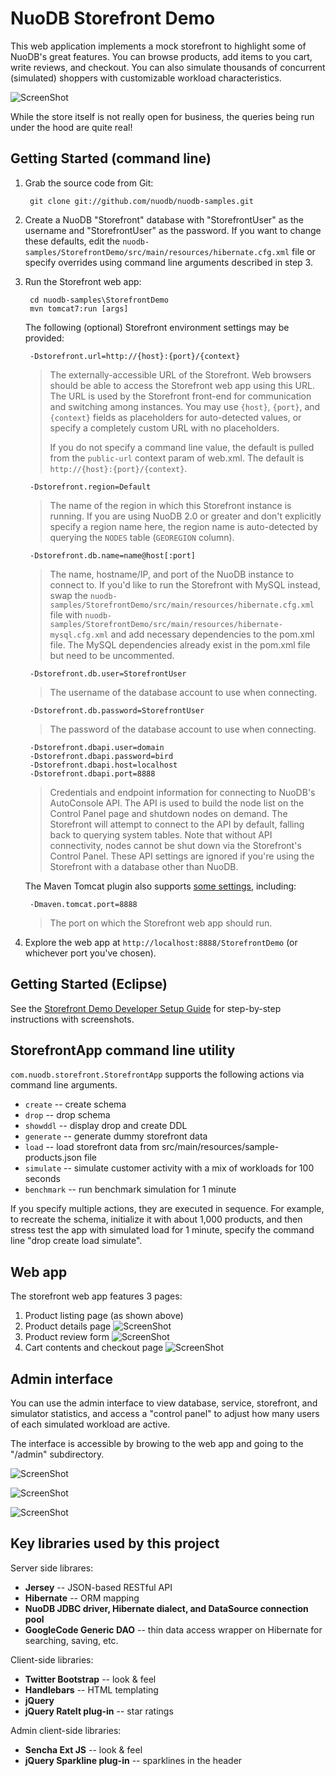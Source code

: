 NuoDB Storefront Demo
=====================

This web application implements a mock storefront to highlight some of NuoDB's great features.  You can browse products, add items to you cart, write reviews, and checkout.  You can also simulate thousands of concurrent (simulated) shoppers with customizable workload characteristics.  

![ScreenShot](https://raw.github.com/nuodb/nuodb-samples/master/StorefrontDemo/doc/home.png)

While the store itself is not really open for business, the queries being run under the hood are quite real!

Getting Started (command line)
---------------

1. Grab the source code from Git:

        git clone git://github.com/nuodb/nuodb-samples.git

2. Create a NuoDB "Storefront" database with "StorefrontUser" as the username and "StorefrontUser" as the password.  If you want to change these defaults, edit the `nuodb-samples/StorefrontDemo/src/main/resources/hibernate.cfg.xml` file 
   or specify overrides using command line arguments described in step 3.
   
3. Run the Storefront web app:

        cd nuodb-samples\StorefrontDemo
        mvn tomcat7:run [args]
        
   The following (optional) Storefront environment settings may be provided:
   
        -Dstorefront.url=http://{host}:{port}/{context} 
        
      >	The externally-accessible URL of the Storefront.  Web browsers should be able to access the Storefront
      >	web app using this URL.  The URL is used by the Storefront front-end for communication and switching among instances.
      > You may use `{host}`, `{port}`, and `{context}` fields as placeholders for auto-detected values, 
      > or specify a completely custom URL with no placeholders.
      >    
      > If you do not specify a command line value, the default is pulled from the `public-url` context param of web.xml.
      > The default is `http://{host}:{port}/{context}`. 
                                                              
		-Dstorefront.region=Default
		
	  > The name of the region in which this Storefront instance is running.  If you are using NuoDB 2.0 or greater
	  > and don't explicitly specify a region name here, the region name is auto-detected by querying the `NODES` table
	  > (`GEOREGION` column).

		-Dstorefront.db.name=name@host[:port]
		
	  > The name, hostname/IP, and port of the NuoDB instance to connect to.  If you'd like to run the Storefront with MySQL 
	  > instead, swap the `nuodb-samples/StorefrontDemo/src/main/resources/hibernate.cfg.xml` file with
	  > `nuodb-samples/StorefrontDemo/src/main/resources/hibernate-mysql.cfg.xml` and add necessary dependencies to the pom.xml file.
	  > The MySQL dependencies already exist in the pom.xml file but need to be uncommented.      
	  
		-Dstorefront.db.user=StorefrontUser
		
	  > The username of the database account to use when connecting.

		-Dstorefront.db.password=StorefrontUser
		
	  > The password of the database account to use when connecting. 

		-Dstorefront.dbapi.user=domain
		-Dstorefront.dbapi.password=bird
		-Dstorefront.dbapi.host=localhost
		-Dstorefront.dbapi.port=8888
		
	  > Credentials and endpoint information for connecting to NuoDB's AutoConsole API.  The API is used to build the node list on the Control Panel 
	  > page and shutdown nodes on demand.  The Storefront will attempt to connect to the API by default, falling back to querying system tables.
	  > Note that without API connectivity, nodes cannot be shut down via the Storefront's Control Panel.  These API settings are ignored
	  > if you're using the Storefront with a database other than NuoDB. 


   The Maven Tomcat plugin also supports [some settings](http://tomcat.apache.org/maven-plugin-2.1/tomcat7-maven-plugin/run-mojo.html), including:
   
		-Dmaven.tomcat.port=8888
		
	  > The port on which the Storefront web app should run.
                                                               
   
4. Explore the web app at `http://localhost:8888/StorefrontDemo` (or whichever port you've chosen).

Getting Started (Eclipse)
---------------

See the [Storefront Demo Developer Setup Guide](NuoDB-Storefront.ppt) for step-by-step instructions with screenshots.

StorefrontApp command line utility
-----------------------------------

`com.nuodb.storefront.StorefrontApp` supports the following actions via command line arguments.  

- `create` -- create schema
- `drop` -- drop schema
- `showddl` -- display drop and create DDL
- `generate` -- generate dummy storefront data
- `load` -- load storefront data from src/main/resources/sample-products.json file
- `simulate` -- simulate customer activity with a mix of workloads for 100 seconds
- `benchmark` -- run benchmark simulation for 1 minute


If you specify multiple actions, they are executed in sequence.  For example, to recreate the schema,  initialize it with about 1,000 products, and then stress test the app with simulated load for 1 minute, specify the command line "drop create load simulate".


Web app
-------
The storefront web app features 3 pages:

1. Product listing page (as shown above)
2. Product details page
   ![ScreenShot](https://raw.github.com/nuodb/nuodb-samples/master/StorefrontDemo/doc/product.png)
3. Product review form
   ![ScreenShot](https://raw.github.com/nuodb/nuodb-samples/master/StorefrontDemo/doc/review.png)
4. Cart contents and checkout page
   ![ScreenShot](https://raw.github.com/nuodb/nuodb-samples/master/StorefrontDemo/doc/cart.png)

Admin interface
---------------

You can use the admin interface to view database, service, storefront, and simulator statistics, and access a "control panel" to adjust how many users of each simulated workload are active.

The interface is accessible by browing to the web app and going to the "/admin" subdirectory.

   ![ScreenShot](https://raw.github.com/nuodb/nuodb-samples/master/StorefrontDemo/doc/admin-simulator.png)

   ![ScreenShot](https://raw.github.com/nuodb/nuodb-samples/master/StorefrontDemo/doc/admin-service.png)
   
   ![ScreenShot](https://raw.github.com/nuodb/nuodb-samples/master/StorefrontDemo/doc/admin-store.png)

Key libraries used by this project
----------------------------------
Server side librares:
- **Jersey** -- JSON-based RESTful API
- **Hibernate** -- ORM mapping
- **NuoDB JDBC driver, Hibernate dialect, and DataSource connection pool**
- **GoogleCode Generic DAO** -- thin data access wrapper on Hibernate for searching, saving, etc.

Client-side libraries:
- **Twitter Bootstrap** -- look & feel
- **Handlebars** -- HTML templating
- **jQuery**
- **jQuery RateIt plug-in** -- star ratings

Admin client-side libraries:
- **Sencha Ext JS** -- look & feel
- **jQuery Sparkline plug-in** -- sparklines in the header
